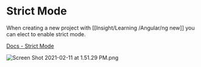# Strict Mode

When creating a new project with [[Insight/Learning /Angular/ng new]] you can elect to enable strict mode.

[Docs - Strict Mode](https://angular.io/guide/strict-mode)

![Screen Shot 2021-02-11 at 1.51.29 PM.png](https://res.craft.do/user/full/35b7910a-02c9-b6ae-7bc0-106a5eab9e46/doc/5D5FD308-BC49-4816-8A77-AF5D3335B385/7A6A06CC-3034-4448-85F0-BC72900B3093_2)

